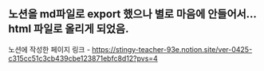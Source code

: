 ## 노션을 md파일로 export 했으나 별로 마음에 안들어서... html 파일로 올리게 되었음.
노션에 작성한 페이지 링크 - https://stingy-teacher-93e.notion.site/ver-0425-c315cc51c3cb439cbe123871ebfc8d12?pvs=4
